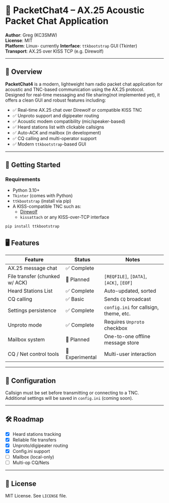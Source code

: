 # 📡 PacketChat4 – AX.25 Acoustic Packet Chat Application

**Author**: Greg (KC3SMW)  
**License**: MIT  
**Platform**: Linux- currently
**Interface**: `ttkbootstrap` GUI (Tkinter)  
**Transport**: AX.25 over KISS TCP (e.g. Direwolf)

---

## 🧭 Overview

**PacketChat4** is a modern, lightweight ham radio packet chat application for acoustic and TNC-based communication using the AX.25 protocol. Designed for real-time messaging and file sharing(not implemented yet), it offers a clean GUI and robust features including:

- ✅ Real-time AX.25 chat over Direwolf or compatible KISS TNC
- ✅ Unproto support and digipeater routing
- ✅ Acoustic modem compatibility (mic/speaker-based)
- ✅ Heard stations list with clickable callsigns
- ✅ Auto-ACK and mailbox (in development)
- ✅ CQ calling and multi-operator support
- ✅ Modern `ttkbootstrap`-based GUI

---

## 🚀 Getting Started

### Requirements

- Python 3.10+
- `Tkinter` (comes with Python)
- `ttkbootstrap` (install via pip)
- A KISS-compatible TNC such as:
  - [Direwolf](https://github.com/wb2osz/direwolf)
  - `kissattach` or any KISS-over-TCP interface

```bash
pip install ttkbootstrap
```

## 🖥️ Features

| Feature                        | Status      | Notes |
|-------------------------------|-------------|-------|
| AX.25 message chat            | ✅ Complete |       |
| File transfer (chunked w/ ACK)| 🚧 Planned  | `[REQFILE]`, `[DATA]`, `[ACK]`, `[EOF]` |
| Heard Stations List           | ✅ Complete | Auto-updated, sorted |
| CQ calling                    | ✅ Basic    | Sends `CQ` broadcast |
| Settings persistence          | ✅ Complete | `config.ini` for callsign, theme, etc. |
| Unproto mode                  | ✅ Complete | Requires `Unproto` checkbox |
| Mailbox system                | 🚧 Planned  | One-to-one offline message store |
| CQ / Net control tools        | 🧪 Experimental | Multi-user interaction |

---

## 🔧 Configuration

Callsign must be set before transmitting or connecting to a TNC.  
Additional settings will be saved in `config.ini` (coming soon).

---

## 🛠️ Roadmap

- [x] Heard stations tracking
- [x] Reliable file transfers
- [x] Unproto/digipeater routing
- [X] Config.ini support
- [ ] Mailbox (local-only)
- [ ] Multi-op CQ/Nets

---

## 📜 License

MIT License. See `LICENSE` file.
